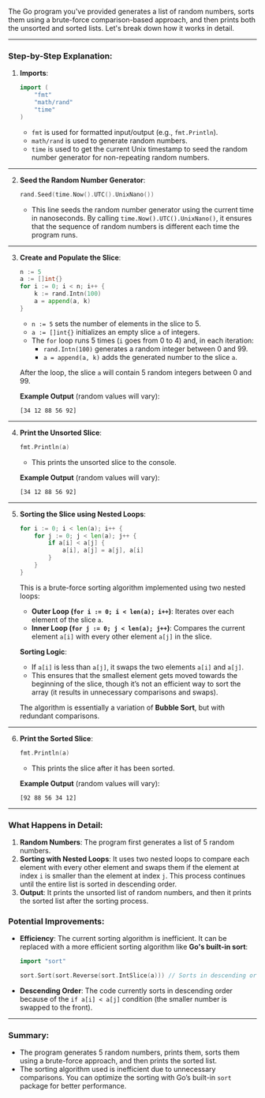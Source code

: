 The Go program you've provided generates a list of random numbers, sorts them using a brute-force comparison-based approach, and then prints both the unsorted and sorted lists. Let's break down how it works in detail.

---

### **Step-by-Step Explanation**:

1. **Imports**:
   ```go
   import (
       "fmt"
       "math/rand"
       "time"
   )
   ```
   - `fmt` is used for formatted input/output (e.g., `fmt.Println`).
   - `math/rand` is used to generate random numbers.
   - `time` is used to get the current Unix timestamp to seed the random number generator for non-repeating random numbers.

---

2. **Seed the Random Number Generator**:
   ```go
   rand.Seed(time.Now().UTC().UnixNano())
   ```
   - This line seeds the random number generator using the current time in nanoseconds. By calling `time.Now().UTC().UnixNano()`, it ensures that the sequence of random numbers is different each time the program runs.

---

3. **Create and Populate the Slice**:
   ```go
   n := 5
   a := []int{}
   for i := 0; i < n; i++ {
       k := rand.Intn(100)
       a = append(a, k)
   }
   ```
   - `n := 5` sets the number of elements in the slice to 5.
   - `a := []int{}` initializes an empty slice `a` of integers.
   - The `for` loop runs 5 times (`i` goes from 0 to 4) and, in each iteration:
     - `rand.Intn(100)` generates a random integer between 0 and 99.
     - `a = append(a, k)` adds the generated number to the slice `a`.

   After the loop, the slice `a` will contain 5 random integers between 0 and 99.

   **Example Output** (random values will vary):
   ```
   [34 12 88 56 92]
   ```

---

4. **Print the Unsorted Slice**:
   ```go
   fmt.Println(a)
   ```
   - This prints the unsorted slice to the console.

   **Example Output** (random values will vary):
   ```
   [34 12 88 56 92]
   ```

---

5. **Sorting the Slice using Nested Loops**:
   ```go
   for i := 0; i < len(a); i++ {
       for j := 0; j < len(a); j++ {
           if a[i] < a[j] {
               a[i], a[j] = a[j], a[i]
           }
       }
   }
   ```
   This is a brute-force sorting algorithm implemented using two nested loops:
   - **Outer Loop (`for i := 0; i < len(a); i++`)**: Iterates over each element of the slice `a`.
   - **Inner Loop (`for j := 0; j < len(a); j++`)**: Compares the current element `a[i]` with every other element `a[j]` in the slice.

   **Sorting Logic**:
   - If `a[i]` is less than `a[j]`, it swaps the two elements `a[i]` and `a[j]`.
   - This ensures that the smallest element gets moved towards the beginning of the slice, though it’s not an efficient way to sort the array (it results in unnecessary comparisons and swaps).
   
   The algorithm is essentially a variation of **Bubble Sort**, but with redundant comparisons.

---

6. **Print the Sorted Slice**:
   ```go
   fmt.Println(a)
   ```
   - This prints the slice after it has been sorted.

   **Example Output** (random values will vary):
   ```
   [92 88 56 34 12]
   ```

---

### **What Happens in Detail**:

1. **Random Numbers**: The program first generates a list of 5 random numbers.
2. **Sorting with Nested Loops**: It uses two nested loops to compare each element with every other element and swaps them if the element at index `i` is smaller than the element at index `j`. This process continues until the entire list is sorted in descending order.
3. **Output**: It prints the unsorted list of random numbers, and then it prints the sorted list after the sorting process.

### **Potential Improvements**:

- **Efficiency**: The current sorting algorithm is inefficient. It can be replaced with a more efficient sorting algorithm like **Go's built-in sort**:
  ```go
  import "sort"
  
  sort.Sort(sort.Reverse(sort.IntSlice(a))) // Sorts in descending order
  ```

- **Descending Order**: The code currently sorts in descending order because of the `if a[i] < a[j]` condition (the smaller number is swapped to the front). 

---

### **Summary**:

- The program generates 5 random numbers, prints them, sorts them using a brute-force approach, and then prints the sorted list.
- The sorting algorithm used is inefficient due to unnecessary comparisons. You can optimize the sorting with Go’s built-in `sort` package for better performance.
